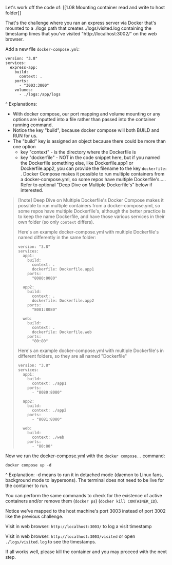 Let's work off the code of:
[[1.08 Mounting container read and write to host folder]]

That's the challenge where you ran an express server via Docker that's mounted to a ./logs path that creates ./logs/visited.log containing the timestamp times that you've visited "http://localhost:3002/" on the web browser.

Add a new file `docker-compose.yml`:
```
version: "3.8"
services:
  express-app:
    build:
      context: .
    ports:
      - "3003:3000"
    volumes:
      - ./logs:/app/logs
```

^ Explanations: 
- With docker compose, our port mapping and volume mounting or any options are inputted into a file rather than passed into the container running command.
- Notice the key "build", because docker compose will both BUILD and RUN for us.
- The "build" key is assigned an object because there could be more than one option
	- key "context" - is the directory where the Dockerfile is
	- key "dockerfile" - NOT in the code snippet here, but if you named the Dockerfile something else, like Dockerfile.app1 or Dockerfile.app2, you can provide the filename to the key `dockerfile: `. Docker Compose makes it possible to run multiple containers from a docker-compose.yml, so some repos have multiple Dockerfile's..... Refer to optional "Deep Dive on Multiple Dockerfile's" below if interested.

> [!note] Deep Dive on Multiple Dockerfile's
Docker Compose makes it possible to run multiple containers from a docker-compose.yml, so some repos have multiple Dockerfile's, although the better practice is to keep the name Dockerfile, and have those various services in their own folder (so only `context` differs).
> 
> Here's an example docker-compose.yml with multiple Dockerfile's named differently in the same folder:
> ```
> version: "3.8"
> services:
>   app1:
>     build:
>       context: .
>       dockerfile: Dockerfile.app1
>     ports:
>       "8080:8080"
> 
>   app2:
>     build:
>       context: .
>       dockerfile: Dockerfile.app2
>     ports:
>       "8081:8080"
> 
>   web:
>     build:
>       context: .
>       dockerfile: Dockerfile.web
>     ports:
>       "80:80"
> ```
> 
> Here's an example docker-compose.yml with multiple Dockerfile's in different folders, so they are all named "Dockerfile"
> ```
> version: "3.8"
> services:
>   app1:
>     build:
>       context: ./app1
>     ports:
>       - "8080:8080"
> 
>   app2:
>     build:
>       context: ./app2
>     ports:
>       - "8081:8080"
> 
>   web:
>     build:
>       context: ./web
>     ports:
>       - "80:80"
> ```


Now we run the docker-compose.yml with the `docker compose..` command:
```
docker compose up -d
```

^ Explanation: -d means to run it in detached mode (daemon to Linux fans, background mode to laypersons). The terminal does not need to be live for the container to run. 

You can perform the same commands to check for the existence of active containers and/or remove them (`docker ps`) (`docker kill CONTAINER_ID`).

Notice we've mapped to the host machine's port 3003 instead of port 3002 like the previous challenge.

Visit in web browser: `http://localhost:3003/` to log a visit timestamp

Visit in web browser: `http://localhost:3003/visited` or open `./logs/visited.log` to see the timestamps.

If all works well, please kill the container and you may proceed with the next step.
